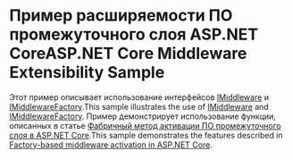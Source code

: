 # <a name="aspnet-core-middleware-extensibility-sample"></a><span data-ttu-id="fe05b-101">Пример расширяемости ПО промежуточного слоя ASP.NET Core</span><span class="sxs-lookup"><span data-stu-id="fe05b-101">ASP.NET Core Middleware Extensibility Sample</span></span>

<span data-ttu-id="fe05b-102">Этот пример описывает использование интерфейсов [IMiddleware](https://docs.microsoft.com/dotnet/api/microsoft.aspnetcore.http.imiddleware) и [IMiddlewareFactory](https://docs.microsoft.com/dotnet/api/microsoft.aspnetcore.http.imiddlewarefactory).</span><span class="sxs-lookup"><span data-stu-id="fe05b-102">This sample illustrates the use of [IMiddleware](https://docs.microsoft.com/dotnet/api/microsoft.aspnetcore.http.imiddleware) and [IMiddlewareFactory](https://docs.microsoft.com/dotnet/api/microsoft.aspnetcore.http.imiddlewarefactory).</span></span> <span data-ttu-id="fe05b-103">Пример демонстрирует использование функции, описанных в статье [Фабричный метод активации ПО промежуточного слоя в ASP.NET Core](https://docs.microsoft.com/aspnet/core/fundamentals/middleware/middleware-extensibility).</span><span class="sxs-lookup"><span data-stu-id="fe05b-103">This sample demonstrates the features described in [Factory-based middleware activation in ASP.NET Core](https://docs.microsoft.com/aspnet/core/fundamentals/middleware/middleware-extensibility).</span></span>
